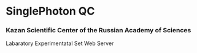 # SinglePhoton QC
### Kazan Scientific Center of the Russian Academy of Sciences 

Labaratory Experimentatal Set Web Server
